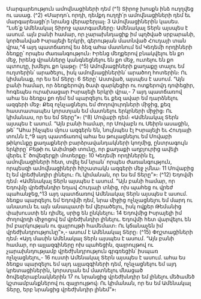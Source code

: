 
Մարգարեություն ամովնացիների դեմ
(^1) Տիրոջ խոսքն ինձ ուղղվեց ու ասաց. (^2) «Մարդո՛ւ որդի, դեմքդ ուղղի՛ր ամովնացիների դեմ եւ մարգարեացի՛ր նրանց
վերաբերյալ։ 3 Ամովնացիներին կասես. “Լսե՛ք Ամենակալ Տիրոջ պատգամները։ Ամենակալ Տերն այսպես է ասում. այն
բանի համար, որ չարախնդացիք իմ պղծված սրբարանի, կործանված Իսրայելի երկրի, գերության մատնված Հուդայի
տան վրա,^4 այդ պատճառով ես ձեզ ահա մատնում եմ Կեդեմի որդիների ձեռքը՝ որպես ժառանգություն։ Իրենց
մեղքերով բնակվելու են քո մեջ, իրենց վրանները կանգնեցնելու են քո մեջ, ուտելու են քո պտուղը, խմելու քո կաթը։
(^5) Ամովնացիների քաղաքը տալու եմ ուղտերին՝ արածելու, իսկ ամովնացիներին՝ արածող հոտերին։ Ու կիմանաք, որ ես
եմ Տերը։ 6 Տերը՝ Աստված, այսպես է ասում. “Այն բանի համար, որ ձեռքերովդ ծափ զարկեցիր ու ոտքերովդ դոփեցիր,
հոգեպես ուրախացար Իսրայելի երկրի վրա,- 7 այդ պատճառով ահա ես ձեռքս քո դեմ եմ պարզելու եւ քեզ ավար եմ
դարձնելու ազգերի մեջ։ Քեզ ոչնչացնելու եմ ժողովուրդների միջից, քեզ հաստատապես կորստյան եմ մատնելու
երկրների միջից։ Ու կիմանաս, որ ես եմ Տերը”»։
(^8) Մովաբի դեմ։ «Ամենակալ Տերն այսպես է ասում. “Այն բանի համար, որ Մովաբն ու Սեիրն ասացին, թե՝ “Ահա
ինչպես մյուս ազգերն են, նույնպես էլ Իսրայելի եւ Հուդայի տունն է,^9 այդ պատճառով ահա ես թուլացնելու եմ Մովաբի
թիկունքը քաղաքների բարձրավանդակների կողմից, ընտրագույն երկիրը՝ Բեթի ու Ասիմոթի տունը, որ քաղաքի
աղբյուրից ավելի վերեւ է՝ ծովեզերքի մոտերքը։ 10 Կեդեմի որդիներին էլ, ամովնացիների հետ, տվել եմ նրան՝ որպես
ժառանգություն, որպեսզի ամովնացիների հիշատակն ազգերի մեջ չմնա։ 11 Մովաբից էլ եմ վրեժխնդիր լինելու։ Ու
կիմանան, որ ես եմ Տերը”»։
(^12) Եդովմի դեմ։ «Ամենակալ Տերն այսպես է ասում. “Այն բանի համար, որ Եդովմը վրեժխնդիր եղավ Հուդայի տնից,
ոխ պահեց ու վրեժ պահանջեց,^13 այդ պատճառով Ամենակալ Տերն այսպես է ասում. ձեռքս պարզելու եմ Եդովմի դեմ,
նրա միջից ոչնչացնելու եմ մարդ ու անասուն եւ այն անապատի եմ վերածելու, իսկ ովքեր Թեմանից փախուստի են
դիմել, սրից են ընկնելու։ 14 Եդովմից Իսրայելի իմ ժողովրդի միջոցով եմ վրեժխնդիր լինելու. Եդովմի հետ վարվելու են
իմ բարկության ու զայրույթի համեմատ։ Ու կճանաչեն իմ վրեժխնդրությունը”»,- ասում է Ամենակալ Տերը։
(^15) Փղշտացիների դեմ։ «Այդ մասին Ամենակալ Տերն այսպես է ասում. “Այն բանի համար, որ այլազգիները ոխ
պահեցին, զայրույթով ու չարախնդությամբ վրեժխնդրություն գրգռեցին՝ իսպառ ոչնչացնելու,- 16 ուստի Ամենակալ Տերն
այսպես է ասում. ահա ես ձեռքս պարզելու եմ այդ այլազգիների դեմ, ոչնչացնելու եմ այդ կրետացիներին, կորստյան եմ
մատնելու մնացած ծովեզերաբնակներին 17 ու նրանցից վրեժխնդիր եմ լինելու մեծամեծ կշտամբանքներով ու
զայրույթով։ Ու կիմանան, որ ես եմ Ամենակալ Տերը, երբ նրանցից վրեժխնդիր լինեմ”»։

